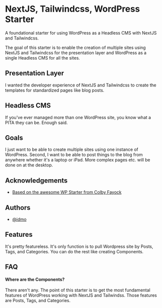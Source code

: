
# NextJS, Tailwindcss, WordPress Starter

A foundational starter for using WordPress as a Headless CMS with NextJS and Tailwindcss.

The goal of this starter is to enable the creation of multiple sites using NextJS and Tailwindcss for the presentation layer and WordPress as a single Headless CMS for all the sites.

## Presentation Layer
I wanted the developer experience of NextJS and Tailwindcss to create the templates for standardized pages like blog posts.

## Headless CMS
If you've ever managed more than one WordPress site, you know what a PITA they can be. Enough said.

## Goals
I just want to be able to create multiple sites using one instance of WordPress. Second, I want to be able to post things to the blog from anywhere whether it's a laptop or iPad. More complex pages etc. will be done on at the desktop.
## Acknowledgements

 - [Based on the awesome WP Starter from Colby Fayock](https://github.com/colbyfayock/next-wordpress-starter)


## Authors

- [@idmo](https://github.com/idmo)


## Features

It's pretty featureless. It's only function is to pull Wordpress site by Posts, Tags, and Categories. You can do the rest like creating Components.

## FAQ

#### Where are the Components?

There aren't any. The point of this starter is to get the most fundamental features of WordPress working with NextJS and Tailwindss. Those features are Posts, Tags, and Categories.
